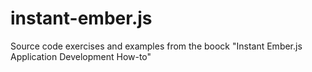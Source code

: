 instant-ember.js
================

Source code exercises and examples from the boock "Instant Ember.js Application Development How-to"
